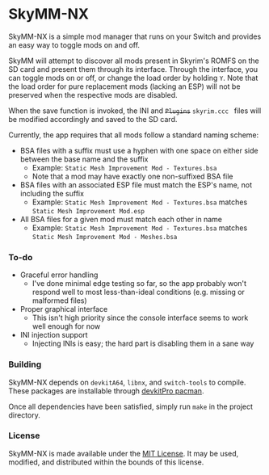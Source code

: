 # SkyMM-NX

SkyMM-NX is a simple mod manager that runs on your Switch and provides an easy way to toggle mods on
and off.

SkyMM will attempt to discover all mods present in Skyrim's ROMFS on the SD card and present them through its interface.
Through the interface, you can toggle mods on or off, or change the load order by holding `Y`. Note that the load order
for pure replacement mods (lacking an ESP) will not be preserved when the respective mods are disabled.

When the save function is invoked, the INI and ~~`Plugins`~~ `skyrim.ccc ` files will be modified accordingly and saved to the SD card.

Currently, the app requires that all mods follow a standard naming scheme:

- BSA files with a suffix must use a hyphen with one space on either side between the base name and the suffix
  - Example: `Static Mesh Improvement Mod - Textures.bsa`
  - Note that a mod may have exactly one non-suffixed BSA file
- BSA files with an associated ESP file must match the ESP's name, not including the suffix
  - Example: `Static Mesh Improvement Mod - Textures.bsa` matches `Static Mesh Improvement Mod.esp`
- All BSA files for a given mod must match each other in name
  - Example: `Static Mesh Improvement Mod - Textures.bsa` matches `Static Mesh Improvement Mod - Meshes.bsa`

### To-do

- Graceful error handling
  - I've done minimal edge testing so far, so the app probably won't respond well to most less-than-ideal
    conditions (e.g. missing or malformed files)
- Proper graphical interface
  - This isn't high priority since the console interface seems to work well enough for now
- INI injection support
  - Injecting INIs is easy; the hard part is disabling them in a sane way

### Building

SkyMM-NX depends on `devkitA64`, `libnx`, and `switch-tools` to compile. These packages are installable through
[devkitPro pacman](https://devkitpro.org/wiki/devkitPro_pacman).

Once all dependencies have been satisfied, simply run `make` in the project directory.

### License

SkyMM-NX is made available under the
[MIT License](https://github.com/caseif/SkyrimNXModManager/blob/master/LICENSE). It may be used, modified, and
distributed within the bounds of this license.
